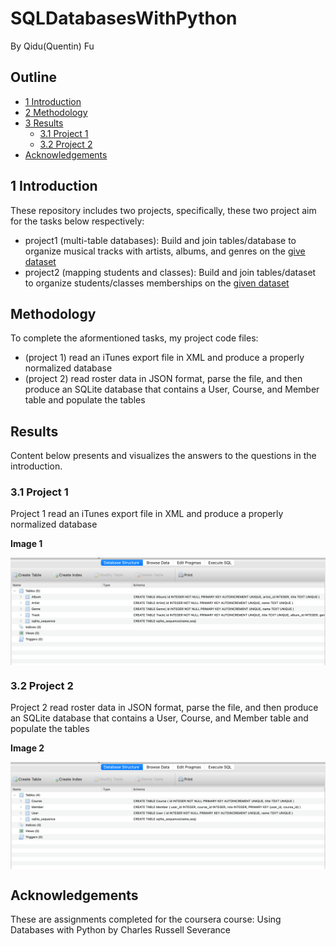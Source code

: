 # SQLDatabasesWithPython
By Qidu(Quentin) Fu

## Outline
- [1 Introduction](#1)
- [2 Methodology](#2)
- [3 Results](#3)
  - [3.1 Project 1](#3.1)
  - [3.2 Project 2](#3.2)
- [Acknowledgements](#4)

<a name='1'></a>
## 1 Introduction 
These repository includes two projects, specifically, these two project aim for the tasks below respectively:
- project1 (multi-table databases): Build and join tables/database to organize musical tracks with artists, albums, and genres on the [give dataset](http://www.py4e.com/code3/tracks.zip)
- project2 (mapping students and classes): Build and join tables/dataset to organize students/classes memberships on the [given dataset](https://www.py4e.com/tools/sql-intro/roster_data.php?PHPSESSID=3d761449819ed661d68425bb071933cb)

<a name='2'></a>
## Methodology
To complete the aformentioned tasks, my project code files:
- (project 1) read an iTunes export file in XML and produce a properly normalized database
- (project 2) read roster data in JSON format, parse the file, and then produce an SQLite database that contains a User, Course, and Member table and populate the tables

<a name='3'></a>
## Results 
Content below presents and visualizes the answers to the questions in the introduction. 

<a name='3.1'></a>
### 3.1 Project 1
Project 1 read an iTunes export file in XML and produce a properly normalized database

**Image 1**

<img align='center' src='image1.png'>

<a name='3.2'></a>
### 3.2 Project 2
Project 2 read roster data in JSON format, parse the file, and then produce an SQLite database that contains a User, Course, and Member table and populate the tables

**Image 2**

<img align='center' src='image2.png'>

<a name='4'></a>
## Acknowledgements
These are assignments completed for the coursera course: Using Databases with Python by Charles Russell Severance
